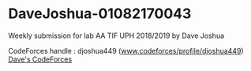 # DaveJoshua-01082170043
Weekly submission for lab AA TIF UPH 2018/2019 by Dave Joshua

CodeForces handle : djoshua449 (www.codeforces/profile/djoshua449)
<a title="Dave's CodeForces" href="https://codeforces.com/profile/djoshua449">Dave's CodeForces</a>
